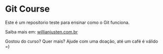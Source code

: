 # Git Course

Este é um repositorio teste para ensinar como o Git funciona.

Saiba mais em: [willianjusten.com.br](http://willianjusten.com.br)

Gostou do curso? Quer mais? Ajude com uma doação, até um café é válido =)

<teste>
